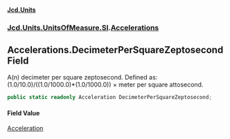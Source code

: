 #### [Jcd.Units](index.md 'index')
### [Jcd.Units.UnitsOfMeasure.SI](Jcd.Units.UnitsOfMeasure.SI.md 'Jcd.Units.UnitsOfMeasure.SI').[Accelerations](Accelerations.md 'Jcd.Units.UnitsOfMeasure.SI.Accelerations')

## Accelerations.DecimeterPerSquareZeptosecond Field

A(n) decimeter per square zeptosecond. Defined as: (1.0/10.0)/((1.0/1000.0)*(1.0/1000.0)) × meter per square attosecond.

```csharp
public static readonly Acceleration DecimeterPerSquareZeptosecond;
```

#### Field Value
[Acceleration](Acceleration.md 'Jcd.Units.UnitTypes.Acceleration')